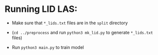 # Running LID LAS:

- Make sure that ```*_lids.txt``` files are in the ```split``` directory

- (```cd ../preprocess``` and run ```python3 mk_lid.py``` to generate ```*_lids.txt``` files)

- Run ```python3 main.py``` to train model